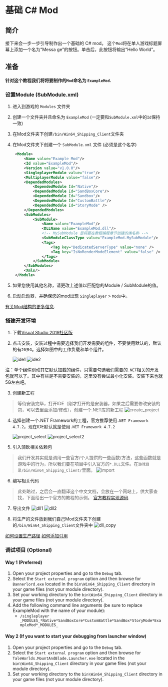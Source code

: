 # 基础 C\# Mod

## 简介

接下来会一步一步引导制作出一个基础的 C\# mod。 这个`Mod`将在单人游戏标题屏幕上添加一个名为“Messa ge”的按钮。单击后，此按钮将输出“Hello World”。 

## 准备

#### 针对这个教程我们将将要制作的`Mod`命名为 `ExampleMod`.

### 设置Module \(SubModule.xml\)

1. 进入到游戏的 `Modules` 文件夹

2. 创建一个文件夹并且命名为 `ExampleMod` (一定要和`SubModule.xml`中的`Id`保持一致)

3. 在Mod文件夹下创建`/bin/Win64_Shipping_Client`文件夹

4. 在Mod文件夹下创建一个 `SubModule.xml` 文件 (必须是这个名字) 

   ```xml
    <Module>
        <Name value="Example Mod"/>
        <Id value="ExampleMod"/>
        <Version value="v1.0.0"/>
        <SingleplayerModule value="true"/>
        <MultiplayerModule value="false"/>
        <DependedModules>
            <DependedModule Id="Native"/>
            <DependedModule Id="SandBoxCore"/>
            <DependedModule Id="Sandbox"/>
            <DependedModule Id="CustomBattle"/>
            <DependedModule Id="StoryMode" />
        </DependedModules>
        <SubModules>
            <SubModule>
                <Name value="ExampleMod"/>
                <DLLName value="ExampleMod.dll"/>
                <!-- MySubModule 是将要在教程编程章节创建的类名称 -->
                <SubModuleClassType value="ExampleMod.MySubModule"/>
                <Tags>
                    <Tag key="DedicatedServerType" value="none" />
                    <Tag key="IsNoRenderModeElement" value="false" />
                </Tags>
            </SubModule>
        </SubModules>
        <Xmls/>
    </Module>
   ```

5. 如果您使用其他名称，请更改上述值以匹配您的Module / SubModule的值。

6. 启动启动器，并确保您的mod出现 `Singleplayer` &gt; `Mods`中。

[有关Mod结构的更多信息](../_intro/folder-structure.md).

### 搭建开发环境
1. 下载[Visual Studio 2019社区版](https://visualstudio.microsoft.com/zh-hans/downloads/)
2. 点击安装，安装过程中需要选择我们开发需要的组件，不要使用默认的，默认的有`20多G`。选择如图中的工作负载和单个组件。

   ![ide1](./ide_image/sdk1.png)
   ![ide2](./ide_image/sdk2.png)

注：单个组件别动其它默认加载的组件，只需要勾选我们需要的`.NET`相关的开发包就可以了。其中有些是不需要安装的，这里没有尝试最小化安装。安装下来也就5G左右吧。

3. 创建新工程
> 等待安装完毕，打开IDE（刚才打开的是安装器，如果之后需要修改安装的包，可以去里面添加/修改），创建一个.NET库的新工程
![create_project](./ide_image/create_project.png)

4. 选择创建一个.NET Framework的工程，官方推荐使用`.NET Framework 4.7.2`，现在IDE默认就是使用`.NET Framework 4.7.2`

   ![project_select](./ide_image/select_project_type.png)
   ![project_select2](./ide_image/select_project_type_2.png)

5. 引入骑砍相关依赖包
> 我们开发其实就是调用一些官方/个人提供的一些函数/方法，这些函数就是游戏中的行为，所以我们要在项目中引入官方的`*.DLL`文件。在`游戏目录/bin/Win64_Shipping_Client/`里面。
   ![import](./ide_image/import.png)
6. 编写相关代码
> 此处略过，之后会一直翻译这个中文文档，会放在一个网站上，供大家查找，下面给出一个官方的教程的示例。
[官方教程实现源码](https://gitee.com/wang_ya_nan/BannerlordMods/tree/master/ExampleMod/Source)

7. 导出文件
   ![dll1](./ide_image/dll.png)
   ![dll2](./ide_image/dll2.png)

8. 将生产的文件放到我们自己Mod文件夹下创建的`/bin/Win64_Shipping_Client`文件夹中
   ![dll_copy](./ide_image/dll_copy.png)

[如何设置生产路径](https://docs.microsoft.com/en-us/visualstudio/ide/how-to-change-the-build-output-directory?view=vs-2019)
[如何添加引用](https://docs.microsoft.com/en-us/visualstudio/ide/how-to-add-or-remove-references-by-using-the-reference-manager?view=vs-2019)

###  调试项目 (Optional)

#### Way 1 (Preferred)
1. Open your project properties and go to the `Debug` tab.
2. Select the `Start external program` option and then browse for `Bannerlord.exe` located in the `bin\Win64_Shipping_Client` directory in your game files \(not your module directory\).
3. Set your working directory to the `bin\Win64_Shipping_Client` directory in your game files \(not your module directory\).
4. Add the following command line arguments \(be sure to replace ExampleMod with the name of your module\):
   * `/singleplayer _MODULES_*Native*SandBoxCore*CustomBattle*SandBox*StoryMode*ExampleMod*_MODULES_`

#### Way 2 (If you want to start your debugging from launcher window)
1. Open your project properties and go to the `Debug` tab.
2. Select the `Start external program` option and then browse for `TaleWorlds.MountAndBlade.Launcher.exe` located in the `bin\Win64_Shipping_Client` directory in your game files \(not your module directory\).
3. Set your working directory to the `bin\Win64_Shipping_Client` directory in your game files \(not your module directory\).

